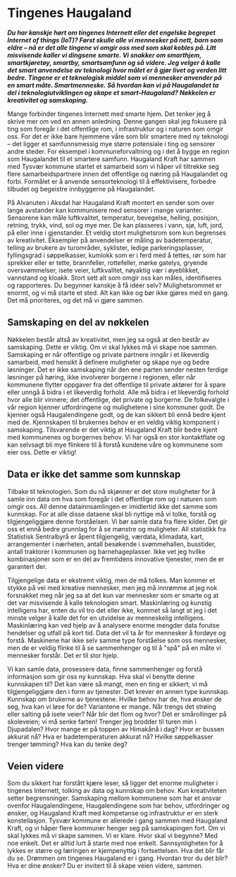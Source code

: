 # Tingenes Haugaland

***Du har kanskje hørt om tingenes Internett eller det engelske begrepet Internet of things (IoT)? Først skulle alle vi mennesker på nett, barn som eldre – nå er det alle tingene vi omgir oss med som skal kobles på. Litt misvisende kaller vi dingsene smarte. Vi snakker om smarthjem, smartkjøretøy, smartby, smartsamfunn og så videre. Jeg velger å kalle det smart anvendelse av teknologi hvor målet er å gjør livet og verden litt bedre. Tingene er et teknologisk middel som vi mennesker anvender på en smart måte. Smartmenneske. Så hvordan kan vi på Haugalandet ta del i teknologiutviklingen og skape et smart-Haugaland? Nøkkelen er kreativitet og samskaping.***

Mange forbinder tingenes Internett med smarte hjem. Det tenker jeg å skrive mer om ved en annen anledning. Denne gangen skal jeg fokusere på ting som foregår i det offentlige rom, i infrastruktur og i naturen som omgir oss. For det er ikke bare hjemmene våre som blir smartere med ny teknologi – det ligger et samfunnsmessig mye større potensiale i ting og sensorer andre steder. For eksempel i kommuneforvaltning og i det å bygge en region som Haugalandet til et smartere samfunn. Haugaland Kraft har sammen med Tysvær kommune startet et samarbeid som vi håper vil tiltrekke seg flere samarbeidspartnere innen det offentlige og næring på Haugalandet og forbi. Formålet er å anvende sensorteknologi til å effektivisere, forbedre tilbudet og begeistre innbyggerne på Haugalandet.

På Alvanuten i Aksdal har Haugaland Kraft montert en sender som over lange avstander kan kommunisere med sensorer i mange varianter. Sensorene kan måle luftkvalitet, temperatur, bevegelse, helling, posisjon, retning, trykk, vind, sol og mye mer. De kan plasseres i vann, sjø, luft, jord, på eller inne i gjenstander. Et veldig stort mulighetsrom som kun begrenses av kreativitet. Eksempler på anvendelser er måling av badetemperatur, telling av brukere av turområder, syklister, ledige parkeringsplasser, fyllingsgrad i søppelkasser, kumlokk som er i ferd med å tettes, rør som har sprekker eller er tette, brannfeller, rottefeller, mørke gatelys, gryende oversvømmelser, isete veier, luftkvalitet, nøyaktig vær i øyeblikket, vannstand og kloakk. Stort sett alt som omgir oss kan måles, identifiseres og rapporteres. Du begynner kanskje å få idéer selv? Mulighetsrommet er enormt, og vi må starte et sted. Alt kan ikke og bør ikke gjøres med en gang. Det må prioriteres, og det må vi gjøre sammen.

## Samskaping en del av nøkkelen

Nøkkelen består altså av kreativitet, men jeg sa også at den består av samskaping. Dette er viktig. Om vi skal lykkes må vi skape noe sammen. Samskaping er når offentlige og private partnere inngår i et likeverdig samarbeid, med hensikt å definere muligheter og skape nye og bedre løsninger. Det er ikke samskaping når den ene parten sender nesten ferdige løsninger på høring, ikke involverer borgerne i regionen, eller når kommunene flytter oppgaver fra det offentlige til private aktører for å spare eller unngå å bidra i et likeverdig forhold. Alle må bidra i et likeverdig forhold hvor alle blir vinnere; det offentlige, det private og borgerne. De folkevalgte i vår region kjenner utfordringene og mulighetene i sine kommuner godt. De kjenner også Haugalendingene godt, og de kan sikkert bli ennå bedre kjent med de. Kjennskapen til brukernes behov er en veldig viktig komponent i samskaping. Tilsvarende er det viktig at Haugaland Kraft blir bedre kjent med kommunenes og borgernes behov. Vi har også en stor kontaktflate og kan selvsagt bli mye flinkere til å forstå kundene våre og kommunene som eier oss. Dette er viktig!

## Data er ikke det samme som kunnskap

Tilbake til teknologien. Som du nå skjønner er det store muligheter for å samle inn data om hva som foregår i det offentlige rom og i naturen som omgir oss. All denne datainnsamlingen er imidlertid ikke det samme som kunnskap. For at alle disse dataene skal bli nyttige må vi tolke, forstå og tilgjengeliggjøre denne forståelsen. Vi bør samle data fra flere kilder. Det gir oss et ennå bedre grunnlag for å se mønstre og muligheter. All statistikk fra Statistisk Sentralbyrå er åpent tilgjengelig, værdata, klimadata, kart, arrangementer i nærheten, antall besøkende i svømmehallen, busstider, antall traktorer i kommunen og barnehageplasser. Ikke vet jeg hvilke kombinasjoner som er en del av fremtidens innovative tjenester, men de er garantert der.

Tilgjengelige data er ekstremt viktig, men de må tolkes. Man kommer et stykke på vei med kreative mennesker, men jeg må innrømme at jeg nok forsnakket meg når jeg sa at det kun var mennesker som er smarte og at det var misvisende å kalle teknologien smart. Maskinlæring og kunstig intelligens har, enten du vil tro det eller ikke, kommet så langt at jeg i det minste velger å kalle det for en utvidelse av menneskelig intelligens. Maskinlæring kan ved hjelp av å analysere enorme mengder data forutse hendelser og utfall på kort tid. Data det vil ta år for mennesker å fordøye og forstå. Maskinene har ikke selv samme type forståelse som oss mennesker, men de er veldig flinke til å se sammenhenger og til å "spå" på en måte vi mennesker forstår. Det er til stor hjelp.

Vi kan samle data, prosessere data, finne sammenhenger og forstå informasjon som gir oss ny kunnskap. Hva skal vi benytte denne kunnskapen til? Det kan være så mangt, men en ting er sikkert; vi må tilgjengeliggjøre den i form av tjenester. Det krever en annen type kunnskap. Kunnskap om brukerne av tjenestene. Hvilke behov har de, hva ønsker de seg, hva kan vi løse for de? Variantene er mange. Når trengs det strøing eller salting på isete veier? Når blir det flom og hvor? Det er smårollinger på skoleveien; vi må senke farten! Trenger jeg brodder til turen min i Djupadalen? Hvor mange er på toppen av Himakånå i dag? Hvor er bussen akkurat nå? Hva er badetemperaturen akkurat nå? Hvilke søppelkasser trenger tømming? Hva kan du tenke deg?

## Veien videre

Som du sikkert har forstått kjære leser, så ligger det enorme muligheter i tingenes Internett, tolking av data og kunnskap om behov. Kun kreativiteten setter begrensninger. Samskaping mellom kommunene som har et ansvar ovenfor Haugalendingene, Haugalendingene som har behov, utfordringer og ønsker, og Haugaland Kraft med kompetanse og infrastruktur er en sterk konstellasjon. Tysvær kommune er allerede i gang sammen med Haugaland Kraft, og vi håper flere kommuner henger seg på samskapingen fort. Om vi skal lykkes må vi skape sammen. Vi er klare. Hvor skal vi begynne? Med noe enkelt. Det er alltid lurt å starte med noe enkelt. Sannsynligheten for å lykkes er større og læringen er kjempenyttig i fortsettelsen. Hva det blir får du se. Drømmen om tingenes Haugaland er i gang. Hvordan tror du det blir? Hva er dine ønsker? Du er invitert til å skape veien videre, sammen.






